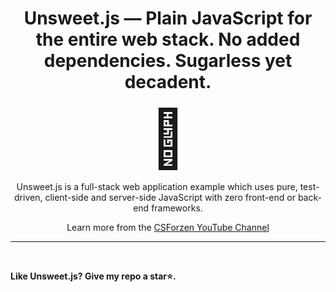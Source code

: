 <h1 align="center">Unsweet.js — Plain JavaScript for the entire web stack. No added dependencies. Sugarless yet decadent. </h1>

<div align="center" style="font-size: 90px;">🍵</div>
<p align="center">
Unsweet.js is a full-stack web application example which uses pure, test-driven, client-side and server-side JavaScript with zero front-end or back-end frameworks.
</p>

<p align="center">
  Learn more from the <a href="https://www.youtube.com">CSForzen YouTube Channel</a>
</p>
<hr>
<br>

**Like Unsweet.js? Give my repo a star⭐.**
